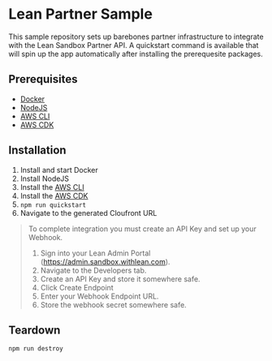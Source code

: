 # Lean Partner Sample
This sample repository sets up barebones partner infrastructure to integrate with the Lean Sandbox Partner API. A quickstart command is available that will spin up the app automatically after installing the prerequesite packages.
## Prerequisites
* [Docker](https://docs.docker.com/get-docker/)
* [NodeJS](https://nodejs.org/en/download/)
* [AWS CLI](https://aws.amazon.com/cli/)
* [AWS CDK](https://docs.aws.amazon.com/cdk/v2/guide/work-with.html)

## Installation
1. Install and start Docker
2. Install NodeJS
3. Install the [AWS CLI](https://aws.amazon.com/cli/)
4. Install the [AWS CDK](https://docs.aws.amazon.com/cdk/v2/guide/work-with.html)
5. `npm run quickstart`
6. Navigate to the generated Cloufront URL

> To complete integration you must create an API Key and set up your Webhook.
> 
> 1. Sign into your Lean Admin Portal (https://admin.sandbox.withlean.com). 
> 2. Navigate to the Developers tab.
> 3. Create an API Key and store it somewhere safe.
> 4. Click Create Endpoint
> 5. Enter your Webhook Endpoint URL.
> 6. Store the webhook secret somewhere safe.

## Teardown
`npm run destroy`